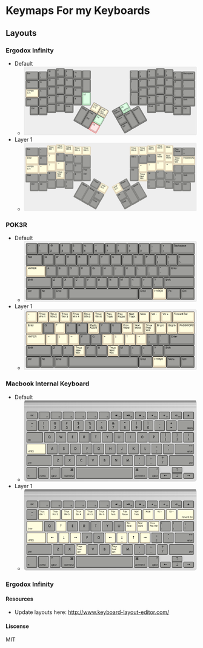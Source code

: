 # Keymaps For my Keyboards

## Layouts
### Ergodox Infinity
* Default 
  * ![ergodox-default](layout_pngs/ergodox-default.png)
* Layer 1 
  * ![ergodox-layer-1](layout_pngs/ergodox-layer-1.png)
### POK3R
* Default 
  * ![poker-default](layout_pngs/poker-default.png)
* Layer 1 
  * ![poker-layer-1](layout_pngs/poker-layer-1.png)

### Macbook Internal Keyboard
* Default 
  * ![macbook-default](layout_pngs/macbook-default.png)
* Layer 1 
  * ![macbook-layer-1](layout_pngs/macbook-layer-1.png)
### Ergodox Infinity
#### Resources
* Update layouts here: http://www.keyboard-layout-editor.com/

#### Liscense
MIT
